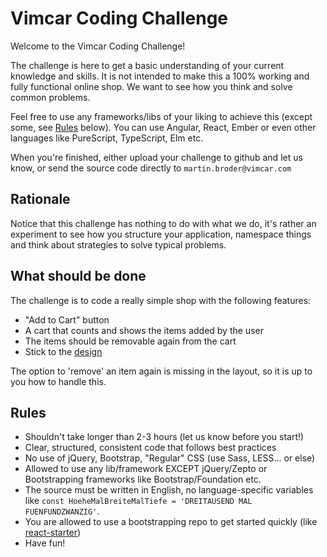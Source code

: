 # Vimcar Coding Challenge

Welcome to the Vimcar Coding Challenge!

The challenge is here to get a basic understanding of your current knowledge and skills. It is not intended to make this a 100% working and fully functional online shop.
We want to see how you think and solve common problems.

Feel free to use any frameworks/libs of your liking to achieve this (except some, see [Rules](#rules) below).
You can use Angular, React, Ember or even other languages like PureScript, TypeScript, Elm etc.

When you're finished, either upload your challenge to github and let us know, or send the source code directly to `martin.broder@vimcar.com`

## Rationale

Notice that this challenge has nothing to do with what we do, it's rather an experiment to see how you structure your application,
namespace things and think about strategies to solve typical problems.

## What should be done

The challenge is to code a really simple shop with the following features:

- "Add to Cart" button
- A cart that counts and shows the items added by the user
- The items should be removable again from the cart
- Stick to the [design](https://github.com/vimcar/frontend-challenge/tree/master/design)

The option to 'remove' an item again is missing in the layout, so it is up to you how to handle this.

## Rules

- Shouldn't take longer than 2-3 hours (let us know before you start!)
- Clear, structured, consistent code that follows best practices
- No use of jQuery, Bootstrap, "Regular" CSS (use Sass, LESS... or else)
- Allowed to use any lib/framework EXCEPT jQuery/Zepto or Bootstrapping frameworks like Bootstrap/Foundation etc.
- The source must be written in English, no language-specific variables like `const HoeheMalBreiteMalTiefe = 'DREITAUSEND MAL FUENFUNDZWANZIG'`.
- You are allowed to use a bootstrapping repo to get started quickly (like [react-starter](https://github.com/kriasoft/react-starter-kit))
- Have fun!
